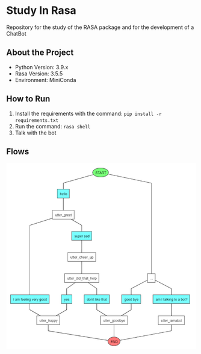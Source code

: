 # Study In Rasa

Repository for the study of the RASA package and for the development of a ChatBot

## About the Project
- Python Version: 3.9.x
- Rasa Version: 3.5.5
- Environment: MiniConda

## How to Run

1. Install the requirements with the command: `pip install -r requirements.txt`
2. Run the command: `rasa shell`
3. Talk with the bot

## Flows

![Flow](./images/rasa-graph.png)